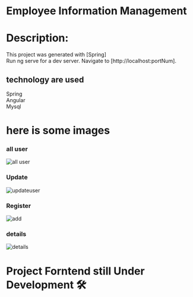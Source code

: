 <h1> Employee Information Management </h1>


# Description: 

This project was generated with [Spring]<br>
Run ng serve for a dev server. Navigate to [http://localhost:portNum].<br>

## technology are used<br>
Spring<br>Angular<br>Mysql<br>

# here is some images <br>

### all user
![all user](https://github.com/RahulG42/Employees-Info-Management-/assets/152053609/f239f30e-894e-429c-a700-6c87b74d7578)

### Update
![updateuser](https://github.com/RahulG42/Employees-Info-Management-/assets/152053609/f05f180d-4bcc-4c52-9f6d-ae5064e7a4c9)

### Register
![add](https://github.com/RahulG42/Employees-Info-Management-/assets/152053609/0ab3570e-a3b2-42df-9794-82a7f75244f2)

### details
![details](https://github.com/RahulG42/Employees-Info-Management-/assets/152053609/1b00195e-d9db-47d2-af13-20edabe11706)

 <h1> Project Forntend still Under Development 🛠</h1>
